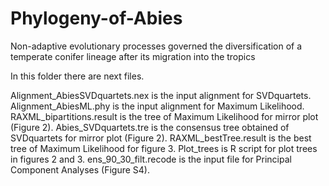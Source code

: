 # Phylogeny-of-Abies
Non-adaptive evolutionary processes governed the diversification of a temperate conifer lineage after its migration into the tropics

In this folder there are next files.

Alignment_AbiesSVDquartets.nex is the input alignment for SVDquartets.
Alignment_AbiesML.phy is the input alignment for Maximum Likelihood.
RAXML_bipartitions.result is the tree of Maximum Likelihood for mirror plot (Figure 2).
Abies_SVDquartets.tre is the consensus tree obtained of SVDquartets for mirror plot (Figure 2).
RAXML_bestTree.result is the best tree of Maximum Likelihood for figure 3.
Plot_trees is R script for plot trees in figures 2 and 3.
ens_90_30_filt.recode is the input file for Principal Component Analyses (Figure S4).




